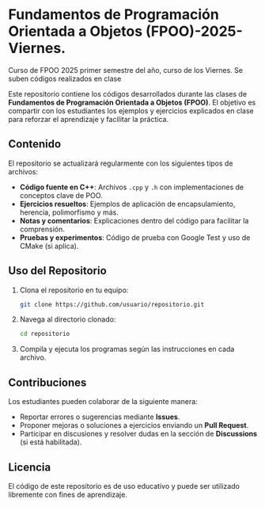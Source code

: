 # Fundamentos de Programación Orientada a Objetos (FPOO)-2025-Viernes.
Curso de FPOO 2025 primer semestre del año, curso de los Viernes. Se suben códigos realizados en clase

Este repositorio contiene los códigos desarrollados durante las clases de **Fundamentos de Programación Orientada a Objetos (FPOO)**.
El objetivo es compartir con los estudiantes los ejemplos y ejercicios explicados en clase para reforzar el aprendizaje y facilitar la práctica.

## Contenido
El repositorio se actualizará regularmente con los siguientes tipos de archivos:
- **Código fuente en C++**: Archivos `.cpp` y `.h` con implementaciones de conceptos clave de POO.
- **Ejercicios resueltos**: Ejemplos de aplicación de encapsulamiento, herencia, polimorfismo y más.
- **Notas y comentarios**: Explicaciones dentro del código para facilitar la comprensión.
- **Pruebas y experimentos**: Código de prueba con Google Test y uso de CMake (si aplica).

## Uso del Repositorio
1. Clona el repositorio en tu equipo:
   ```bash
   git clone https://github.com/usuario/repositorio.git
   ```
2. Navega al directorio clonado:
   ```bash
   cd repositorio
   ```
3. Compila y ejecuta los programas según las instrucciones en cada archivo.

## Contribuciones
Los estudiantes pueden colaborar de la siguiente manera:
- Reportar errores o sugerencias mediante **Issues**.
- Proponer mejoras o soluciones a ejercicios enviando un **Pull Request**.
- Participar en discusiones y resolver dudas en la sección de **Discussions** (si está habilitada).

## Licencia
El código de este repositorio es de uso educativo y puede ser utilizado libremente con fines de aprendizaje.


